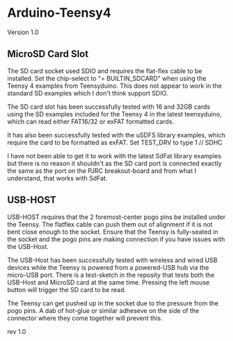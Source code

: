 # Arduino-Teensy4
Version 1.0

MicroSD Card Slot
-----------------
The SD card socket used SDIO and requires the flat-flex cable to be installed.  Set the chip-select to "= BUILTIN_SDCARD" when using the Teensy 4 examples from Teensyduino.  This does not appear to work in the standard SD examples which I don't think support SDIO.

The SD card slot has been successfully tested with 16 and 32GB cards using the SD examples included for the Teensy 4 in the latest teensyduino, which can read either FAT16/32 or exFAT formatted cards.

It has also been successfully tested with the uSDFS library examples, which require the card to be formatted as exFAT.  Set TEST_DRV to type 1 // SDHC

I have not been able to get it to work with the latest SdFat library examples but there is no reason it shouldn't as the SD card port is connected exactly the same as the port on the PJRC breakout-board and from what I understand, that works with SdFat.

USB-HOST
--------
USB-HOST requires that the 2 foremost-center pogo pins be installed under the Teensy.  The flatflex cable can push them out of alignment if it is not bent close enough to the socket.  Ensure that the Teensy is fully-seated in the socket and the pogo pins are making connection if you have issues with the USB-Host.

The USB-Host has been successfully tested with wireless and wired USB devices while the Teensy is powered from a powered-USB hub via the micro-USB port.  There is a test-sketch in the reposity that tests both the USB-Host and MicroSD card at the same time.  Pressing the left mouse button will trigger the SD card to be read.

The Teensy can get pushed up in the socket due to the pressure from the pogo pins.  A dab of hot-glue or similar adheseve on the side of the connector where they come together will prevent this.

rev 1.0
